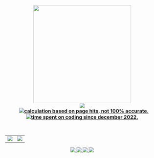 <h3 align="center">
  <img src="https://github.com/slashedzer0/slashedzer0/assets/101719469/bbf2819e-68af-4aa9-9ce9-19c8f771dcd5" width="320"/> <br/>
  <img src="https://readme-typing-svg.herokuapp.com?font=Fira+Code&duration=1240&pause=2800&color=41b883&center=true&width=600&lines=Software+Engineering+student;Passionate+about+Linux+and+Web+Development;Embracing+the+open+source+community;Loves+to+watch+anime+and+read+manga"/> <br/>
	
  <img src="https://raw.githubusercontent.com/catppuccin/catppuccin/main/assets/misc/transparent.png" height="2" width="8px" />
  <a href="https://github.com/slashedzer0">
    <img src="https://img.shields.io/endpoint?label=profile%20views&style=social&url=https%3A%2F%2Fhits.dwyl.com%2Fslashedzer0%2Fslashedzer0.json" alt="calculation based on page hits, not 100% accurate." />
  </a>
  <a href="https://wakatime.com/@doniwicaksono" target="_blank">
    <img src="https://wakatime-hours-psi.vercel.app/api/badge?style=social&label=code+time" alt="time spent on coding since december 2022." />
  </a>
</h3> <br/>

<!-- 
<h3 align="center"> 
  <img src="https://raw.githubusercontent.com/Tarikul-Islam-Anik/Animated-Fluent-Emojis/master/Emojis/Travel%20and%20places/Rocket.png" width="20" height="20" /> Technologies
</h3>
  
<div align="center">
  <a href="https://skillicons.dev">
    <img src="https://skillicons.dev/icons?i=js,py,html,css,tailwind,flask,mongodb,figma,git,vscode,linux" />
  </a>
  <br/>
  <img src="https://raw.githubusercontent.com/catppuccin/catppuccin/main/assets/misc/transparent.png" height="30" width="0px" />
</div>
-->
<!-- 
<h3 align="center">
  <img src="https://raw.githubusercontent.com/Tarikul-Islam-Anik/Animated-Fluent-Emojis/master/Emojis/Travel%20and%20places/Fire.png" width="20" height="20" /> GitHub Stats
</h3>
-->
<div align="center">
  <table>
    <tr>
      <td><img src="https://denvercoder1-github-readme-stats.vercel.app/api?username=slashedzer0&theme=vue-dark&show_icons=true&hide_border=true&count_private=true" /></td>
      <td><img src="https://github-readme-streak-stats.herokuapp.com/?user=slashedzer0&theme=vue-dark&hide_border=true" /></td>
    </tr>
  </table>
</div>


<div align="center">
<!-- 
  <img src="https://raw.githubusercontent.com/catppuccin/catppuccin/main/assets/palette/macchiato.png" height="3px" width="990px" /> <br> <br/>
-->

  <a href="mailto:doniwicaksonox@gmail.com">
    <img src="https://img.shields.io/badge/Gmail-D14836?style=flat&logo=gmail&logoColor=white"/>
  </a>
  <a href="https://discordapp.com/users/909294977698369557" target="_blank">
    <img src="https://img.shields.io/badge/Discord-%235865F2.svg?style=flat&logo=discord&logoColor=white"/>
  </a>
  <a href="https://anilist.co/user/slashedzer0/" target="_blank">
    <img src="https://img.shields.io/badge/AniList-02A9FF?logo=anilist&logoColor=fff&style=flat/"/>
  </a>
  <a href="https://open.spotify.com/user/ae1wyum3y57zrnujm977tn1nq" target="_blank">
    <img src="https://img.shields.io/badge/Spotify-1DB954?logo=spotify&logoColor=fff&style=flat"/>
  </a> </br>
</div>
